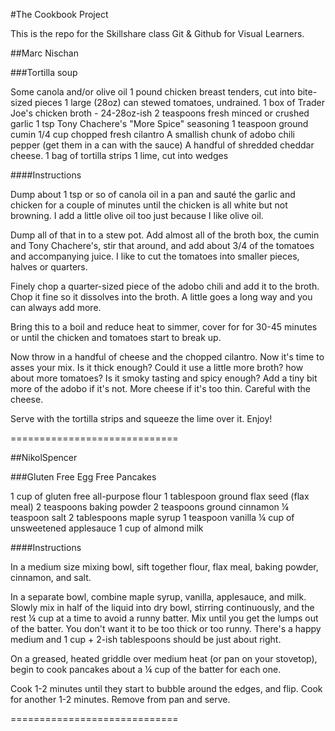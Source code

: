 #The Cookbook Project

This is the repo for the Skillshare class Git &amp; Github for Visual Learners.

##Marc Nischan

###Tortilla soup

Some canola and/or olive oil
1 pound chicken breast tenders, cut into bite-sized pieces
1 large (28oz) can stewed tomatoes, undrained. 
1 box of Trader Joe's chicken broth - 24-28oz-ish
2 teaspoons fresh minced or crushed garlic
1 tsp Tony Chachere's "More Spice" seasoning 
1 teaspoon ground cumin
1/4 cup chopped fresh cilantro
A smallish chunk of adobo chili pepper (get them in a can with the sauce)
A handful of shredded cheddar cheese.
1 bag of tortilla strips
1 lime, cut into wedges

####Instructions

Dump about 1 tsp or so of canola oil in a pan and sauté the garlic and chicken for a couple of minutes until the chicken is all white but not browning. I add a little olive oil too just because I like olive oil. 

Dump all of that in to a stew pot. Add almost all of the broth box, the cumin and Tony Chachere's, stir that around, and add about 3/4 of the tomatoes and accompanying juice. I like to cut the tomatoes into smaller pieces, halves or quarters.

Finely chop a quarter-sized piece of the adobo chili and add it to the broth. Chop it fine so it dissolves into the broth. A little goes a long way and you can always add more.

Bring this to a boil and reduce heat to simmer, cover for for 30-45 minutes or until the chicken and tomatoes start to break up. 

Now throw in a handful of cheese and the chopped cilantro. Now it's time to asses your mix. Is it thick enough? Could it use a little more broth? how about more tomatoes? Is it smoky tasting and spicy enough? Add a tiny bit more of the adobo if it's not. More cheese if it's too thin. Careful with the cheese.

Serve with the tortilla strips and squeeze the lime over it. Enjoy!

=============================
		
##NikolSpencer

###Gluten Free Egg Free Pancakes

1 cup of gluten free all-purpose flour
1 tablespoon ground flax seed (flax meal)
2 teaspoons baking powder
2 teaspoons ground cinnamon
¼ teaspoon salt
2 tablespoons maple syrup
1 teaspoon vanilla
¼ cup of unsweetened applesauce
1 cup of almond milk

####Instructions

In a medium size mixing bowl, sift together flour, flax meal, baking powder, cinnamon, and salt.

In a separate bowl, combine maple syrup, vanilla, applesauce, and milk. Slowly mix in half of the liquid into dry bowl, stirring continuously, and the rest ¼ cup at a time to avoid a runny batter. Mix until you get the lumps out of the batter. You don't want it to be too thick or too runny. There's a happy medium and 1 cup + 2-ish tablespoons should be just about right.

On a greased, heated griddle over medium heat (or pan on your stovetop), begin to cook pancakes about a ¼ cup of the batter for each one.

Cook 1-2 minutes until they start to bubble around the edges, and flip. Cook for another 1-2 minutes. Remove from pan and serve.

=============================